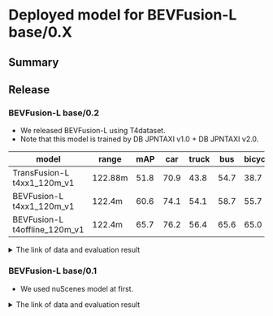 # Deployed model for BEVFusion-L base/0.X
## Summary

## Release
### BEVFusion-L base/0.2

- We released BEVFusion-L using T4dataset.
- Note that this model is trained by DB JPNTAXI v1.0 + DB JPNTAXI v2.0.

| model                         | range   | mAP  | car  | truck | bus  | bicycle | pedestrian |
| ----------------------------- | ------- | ---- | ---- | ----- | ---- | ------- | ---------- |
| TransFusion-L t4xx1_120m_v1   | 122.88m | 51.8 | 70.9 | 43.8  | 54.7 | 38.7    | 50.9       |
| BEVFusion-L t4xx1_120m_v1     | 122.4m  | 60.6 | 74.1 | 54.1  | 58.7 | 55.7    | 60.3       |
| BEVFusion-L t4offline_120m_v1 | 122.4m  | 65.7 | 76.2 | 56.4  | 65.6 | 65.0    | 65.3       |

<details>
<summary> The link of data and evaluation result </summary>

- model
  - Training dataset: DB JPNTAXI v1.0 + DB JPNTAXI v2.0
  - Eval dataset: DB JPNTAXI v1.0 + DB JPNTAXI v2.0
  - [Config file path](https://github.com/tier4/AWML/blob/249ebfe5cff685c0911c664ea1ef2b855cc6b52f/projects/BEVFusion/configs/t4dataset/bevfusion_lidar_voxel_second_secfpn_1xb1_t4xx1.py)
  - Results are in internal data.
  - 16 batch A100 * 2 * 4 days
  - Total mAP to test dataset (eval range = 120m): 0.606

| class_name | mAP  | AP@0.5m | AP@1.0m | AP@2.0m | AP@4.0m |
| ---------- | ---- | ------- | ------- | ------- | ------- |
| car        | 74.1 | 57.1    | 74.3    | 80.8    | 84.1    |
| truck      | 54.1 | 27.5    | 49.2    | 65.3    | 74.3    |
| bus        | 58.7 | 20.8    | 57.3    | 73.3    | 83.5    |
| bicycle    | 55.7 | 49.4    | 56.3    | 58.1    | 59.0    |
| pedestrian | 60.3 | 52.3    | 58.3    | 62.7    | 68.1    |

</details>

### BEVFusion-L base/0.1

- We used nuScenes model at first.

<details>
<summary> The link of data and evaluation result </summary>

- [LiDAR only model (spconv, voxel 0.075)](./configs/nuscenes/bevfusion_lidar_voxel0075_second_secfpn_1xb1-cyclic-20e_nus-3d.py)
  - [model](https://download.openmmlab.com/mmdetection3d/v1.1.0_models/bevfusion/bevfusion_lidar_voxel0075_second_secfpn_8xb4-cyclic-20e_nus-3d-2628f933.pth)
  - [logs](https://download.openmmlab.com/mmdetection3d/v1.1.0_models/bevfusion/bevfusion_lidar_voxel0075_second_secfpn_8xb4-cyclic-20e_nus-3d_20230322_053447.log)
- [Camera-LiDAR model (spconv, voxel 0.075)](./configs/nuscenes/bevfusion_lidar-cam_voxel0075_second_secfpn_1xb1-cyclic-20e_nus-3d.py)
  - [model](https://download.openmmlab.com/mmdetection3d/v1.1.0_models/bevfusion/bevfusion_lidar-cam_voxel0075_second_secfpn_8xb4-cyclic-20e_nus-3d-5239b1af.pth)
  - [logs](https://download.openmmlab.com/mmdetection3d/v1.1.0_models/bevfusion/bevfusion_lidar-cam_voxel0075_second_secfpn_8xb4-cyclic-20e_nus-3d_20230524_001539.log)

|                       | mAP  | Car  | Truck | CV   | Bus  | Tra  | Bar  | Mot  | Bic  | Ped  | Cone |
| --------------------- | ---- | ---- | ----- | ---- | ---- | ---- | ---- | ---- | ---- | ---- | ---- |
| BEVFusion-L (spconv)  | 64.6 | 87.7 | 59.7  | 19.3 | 72.8 | 40.9 | 70.0 | 72.0 | 54.7 | 86.5 | 73.9 |
| BEVFusion-CL (spconv) | 66.1 | 88.3 | 53.6  | 21.8 | 73.3 | 38.1 | 72.4 | 76.2 | 61.2 | 87.4 | 78.0 |

</details>
